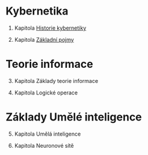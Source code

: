 # Kybernetika

1. Kapitola [Historie kybernetiky](https://github.com/bublinak/skripta-kyb/blob/main/Historie%20a%20definice.md) 

2. Kapitola [Základní pojmy](https://github.com/bublinak/skripta-kyb/blob/main/Z%C3%A1kladn%C3%AD%20pojmy%20a%20principy.md)

# Teorie informace

3. Kapitola Základy teorie informace

4. Kapitola Logické operace

# Základy Umělé inteligence

5. Kapitola Umělá inteligence

6. Kapitola Neuronové sítě

 

